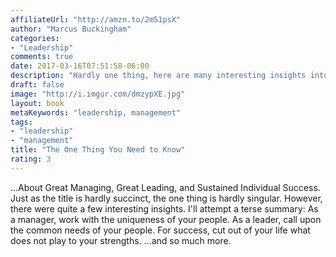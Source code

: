 ```yaml
---
affiliateUrl: "http://amzn.to/2m51psX"
author: "Marcus Buckingham"
categories:
- "Leadership"
comments: true
date: 2017-03-16T07:51:58-06:00
description: "Hardly one thing, here are many interesting insights into great leadership, management, and individual success."
draft: false
image: "http://i.imgur.com/dmzypXE.jpg"
layout: book
metaKeywords: "leadership, management"
tags:
- "leadership"
- "management"
title: "The One Thing You Need to Know"
rating: 3
---
```


...About Great Managing, Great Leading, and Sustained Individual Success.  Just as the title is hardly succinct, the one thing is hardly singular.  However, there were quite a few interesting insights.  I'll attempt a terse summary: As a manager, work with the uniqueness of your people.  As a leader, call upon the common needs of your people.  For success, cut out of your life what does not play to your strengths.  ...and so much more. 

<!--more-->

